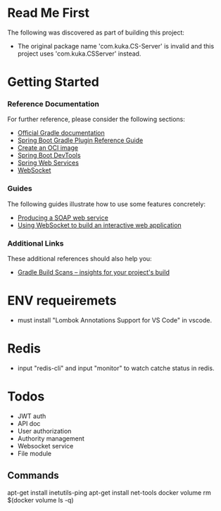 # Read Me First
The following was discovered as part of building this project:

* The original package name 'com.kuka.CS-Server' is invalid and this project uses 'com.kuka.CSServer' instead.

# Getting Started

### Reference Documentation
For further reference, please consider the following sections:

* [Official Gradle documentation](https://docs.gradle.org)
* [Spring Boot Gradle Plugin Reference Guide](https://docs.spring.io/spring-boot/docs/2.4.1/gradle-plugin/reference/html/)
* [Create an OCI image](https://docs.spring.io/spring-boot/docs/2.4.1/gradle-plugin/reference/html/#build-image)
* [Spring Boot DevTools](https://docs.spring.io/spring-boot/docs/2.4.1/reference/htmlsingle/#using-boot-devtools)
* [Spring Web Services](https://docs.spring.io/spring-boot/docs/2.4.1/reference/htmlsingle/#boot-features-webservices)
* [WebSocket](https://docs.spring.io/spring-boot/docs/2.4.1/reference/htmlsingle/#boot-features-websockets)

### Guides
The following guides illustrate how to use some features concretely:

* [Producing a SOAP web service](https://spring.io/guides/gs/producing-web-service/)
* [Using WebSocket to build an interactive web application](https://spring.io/guides/gs/messaging-stomp-websocket/)

### Additional Links
These additional references should also help you:

* [Gradle Build Scans – insights for your project's build](https://scans.gradle.com#gradle)

# ENV requeiremets
* must install "Lombok Annotations Support for VS Code" in vscode.

# Redis 
* input "redis-cli" and input "monitor" to watch catche status in redis.

# Todos
* JWT auth
* API doc
* User authorization
* Authority management
* Websocket service
* File module

## Commands
apt-get install inetutils-ping
apt-get install net-tools
docker volume rm $(docker volume ls -q)